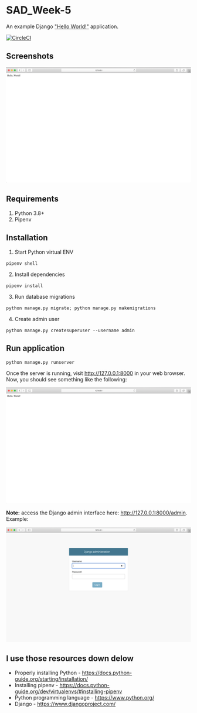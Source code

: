 # SAD_Week-5
An example Django ["Hello World!"](https://en.wikipedia.org/wiki/%22Hello,_World!%22_program) application.

[![CircleCI](https://circleci.com/gh/freemanpd/django-helloworld.svg?style=svg)](https://circleci.com/gh/freemanpd/django-helloworld)

## Screenshots

![An example Django "Hello World!" application](https://github.com/freemanpd/django-helloworld/blob/master/docs/hello-world.png)

## Requirements
1. Python 3.8+
1. Pipenv 

## Installation
1. Start Python virtual ENV
```
pipenv shell
```
2. Install dependencies
```
pipenv install
```
3. Run database migrations
```
python manage.py migrate; python manage.py makemigrations
```
4. Create admin user
```
python manage.py createsuperuser --username admin
```

## Run application
```
python manage.py runserver
```
Once the server is running, visit http://127.0.0.1:8000 in your web browser. Now, you should see something like the following:

![An example Django "Hello World!" application](https://github.com/freemanpd/django-helloworld/blob/master/docs/hello-world.png)

**Note:** access the Django admin interface here: http://127.0.0.1:8000/admin. Example:

![Django admin login](https://github.com/freemanpd/django-helloworld/blob/master/docs/django-admin-login.png)

## I use those resources down delow
* Properly installing Python - https://docs.python-guide.org/starting/installation/
* Installing pipenv - https://docs.python-guide.org/dev/virtualenvs/#installing-pipenv
* Python programming language - https://www.python.org/
* Django - https://www.djangoproject.com/
